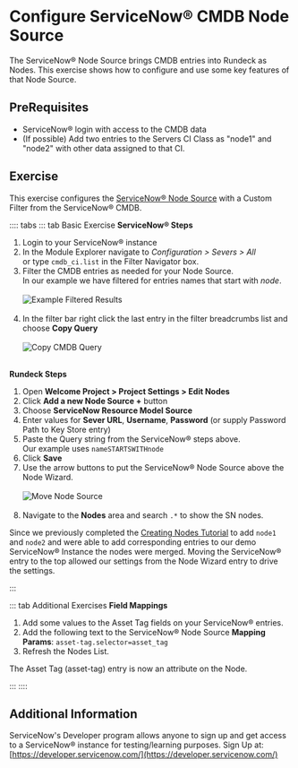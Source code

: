 # Configure ServiceNow&reg; CMDB Node Source

The ServiceNow&reg; Node Source brings CMDB entries into Rundeck as Nodes.  This exercise shows how to configure and use some key features of that Node Source.

## PreRequisites

- ServiceNow&reg; login with access to the CMDB data
- (If possible) Add two entries to the Servers CI Class as "node1" and "node2" with other data assigned to that CI.

## Exercise

This exercise configures the [ServiceNow&reg; Node Source](/administration/projects/resource-model-sources/servicenow.md) with a Custom Filter from the ServiceNow&reg; CMDB.

:::: tabs
::: tab Basic Exercise
**ServiceNow&reg; Steps**

1. Login to your ServiceNow&reg; instance
1. In the Module Explorer navigate to _Configuration > Severs > All_ <br>or type `cmdb_ci.list` in the Filter Navigator box.
1. Filter the CMDB entries as needed for your Node Source.<br>In our example we have filtered for entries names that start with _node_.
    <br><br>![Example Filtered Results](@assets/img/howto-sn-nodelist.png)<br><br>
1. In the filter bar right click the last entry in the filter breadcrumbs list and choose **Copy Query**
    <br><br>![Copy CMDB Query](@assets/img/howto-sn-copyquery.png)<br><br>

**Rundeck Steps**

1. Open **Welcome Project > Project Settings > Edit Nodes**
1. Click **Add a new Node Source +** button
1. Choose **ServiceNow Resource Model Source**
1. Enter values for **Sever URL**, **Username**, **Password** (or supply Password Path to Key Store entry)
1. Paste the Query string from the ServiceNow&reg; steps above.<br>Our example uses `nameSTARTSWITHnode`
1. Click **Save**
1. Use the arrow buttons to put the ServiceNow&reg; Node Source above the Node Wizard.
    <br><br>![Move Node Source](@assets/img/howto-sn-movenodesource.png)<br><br>
1. Navigate to the **Nodes** area and search `.*` to show the SN nodes.

Since we previously completed the [Creating Nodes Tutorial](/learning/tutorial/creatingnodes.md) to add `node1` and `node2` and were able to add corresponding entries to our demo ServiceNow&reg; Instance the nodes were merged.  Moving the ServiceNow&reg; entry to the top allowed our settings from the Node Wizard entry to drive the settings.


:::

::: tab Additional Exercises
**Field Mappings**

1. Add some values to the Asset Tag fields on your ServiceNow&reg; entries.
1. Add the following text to the ServiceNow&reg; Node Source **Mapping Params**: `asset-tag.selector=asset_tag`
1. Refresh the Nodes List.

The Asset Tag (asset-tag) entry is now an attribute on the Node.

:::
::::

## Additional Information
ServiceNow's Developer program allows anyone to sign up and get access to a ServiceNow&reg; instance for testing/learning purposes. Sign Up at: [https://developer.servicenow.com/](https://developer.servicenow.com/)
